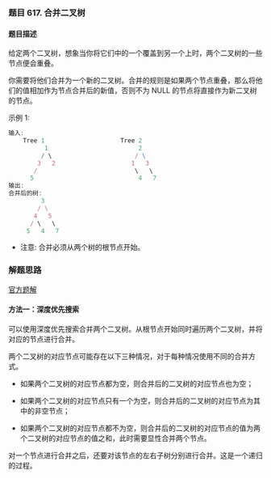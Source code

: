 ### 题目 617. 合并二叉树
#### 题目描述
给定两个二叉树，想象当你将它们中的一个覆盖到另一个上时，两个二叉树的一些节点便会重叠。

你需要将他们合并为一个新的二叉树。合并的规则是如果两个节点重叠，那么将他们的值相加作为节点合并后的新值，否则不为 NULL 的节点将直接作为新二叉树的节点。

示例 1:

```js
输入: 
	Tree 1                     Tree 2                  
          1                         2                             
         / \                       / \                            
        3   2                     1   3                        
       /                           \   \                      
      5                             4   7                  
输出: 
合并后的树:
	     3
	    / \
	   4   5
	  / \   \ 
	 5   4   7
```
- 注意: 合并必须从两个树的根节点开始。

### 解题思路
[官方题解](https://leetcode-cn.com/problems/merge-two-binary-trees/solution/he-bing-er-cha-shu-by-leetcode-solution/)
#### 方法一：深度优先搜索
可以使用深度优先搜索合并两个二叉树。从根节点开始同时遍历两个二叉树，并将对应的节点进行合并。

两个二叉树的对应节点可能存在以下三种情况，对于每种情况使用不同的合并方式。

- 如果两个二叉树的对应节点都为空，则合并后的二叉树的对应节点也为空；

- 如果两个二叉树的对应节点只有一个为空，则合并后的二叉树的对应节点为其中的非空节点；

- 如果两个二叉树的对应节点都不为空，则合并后的二叉树的对应节点的值为两个二叉树的对应节点的值之和，此时需要显性合并两个节点。

对一个节点进行合并之后，还要对该节点的左右子树分别进行合并。这是一个递归的过程。
